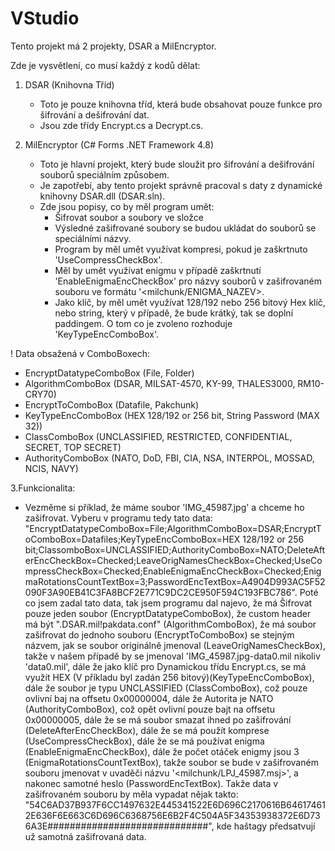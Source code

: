 # VStudio

Tento projekt má 2 projekty, DSAR a MilEncryptor.

Zde je vysvětlení, co musí každý z kodů dělat:


1. DSAR (Knihovna Tříd)
   - Toto je pouze knihovna tříd, která bude obsahovat pouze funkce pro šifrování a dešifrování dat.
   - Jsou zde třídy Encrypt.cs a Decrypt.cs. 



3. MilEncryptor (C# Forms .NET Framework 4.8)
   - Toto je hlavní projekt, který bude sloužit pro šifrování a dešifrování souborů speciálním způsobem.
   - Je zapotřebí, aby tento projekt správně pracoval s daty z dynamické knihovny DSAR.dll (DSAR.sln).
   - Zde jsou popisy, co by měl program umět:
     * Šifrovat soubor a soubory ve složce
     * Výsledné zašifrované soubory se budou ukládat do souborů se speciálními názvy.
     * Program by měl umět využívat kompresi, pokud je zaškrtnuto 'UseCompressCheckBox'.
     * Měl by umět využívat enigmu v případě zaškrtnutí 'EnableEnigmaEncCheckBox' pro názvy souborů v zašifrovaném souboru ve formátu '<milchunk/ENIGMA_NAZEV>.
     * Jako klíč, by měl umět využívat 128/192 nebo 256 bitový Hex klíč, nebo string, který v případě, že bude krátký, tak se doplní paddingem. O tom co je zvoleno rozhoduje 'KeyTypeEncComboBox'.

! Data obsažená v ComboBoxech:
  - EncryptDatatypeComboBox (File, Folder)
  - AlgorithmComboBox (DSAR, MILSAT-4570, KY-99, THALES3000, RM10-CRY70)
  - EncryptToComboBox (Datafile, Pakchunk)
  - KeyTypeEncComboBox (HEX 128/192 or 256 bit, String Password (MAX 32))
  - ClassComboBox (UNCLASSIFIED, RESTRICTED, CONFIDENTIAL, SECRET, TOP SECRET)
  - AuthorityComboBox (NATO, DoD, FBI, CIA, NSA, INTERPOL, MOSSAD, NCIS, NAVY)

3.Funkcionalita:
  - Vezměme si příklad, že máme soubor 'IMG_45987.jpg' a chceme ho zašifrovat. Vyberu v programu tedy tato data: "EncryptDatatypeComboBox=File;AlgorithmComboBox=DSAR;EncryptToComboBox=Datafiles;KeyTypeEncComboBox=HEX 128/192 or 256 bit;ClassomboBox=UNCLASSIFIED;AuthorityComboBox=NATO;DeleteAfterEncCheckBox=Checked;LeaveOrigNamesCheckBox=Checked;UseCompressCheckBox=Checked;EnableEnigmaEncCheckBox=Checked;EnigmaRotationsCountTextBox=3;PasswordEncTextBox=A4904D993AC5F52090F3A90EB41C3FA8BCF2E771C9DC2CE950F594C193FBC786". Poté co jsem zadal tato data, tak jsem programu dal najevo, že má Šifrovat pouze jeden soubor (EncryptDatatypeComboBox), že custom header má být ".DSAR.mil!pakdata.conf" (AlgorithmComboBox), že má soubor zašifrovat do jednoho souboru (EncryptToComboBox) se stejným názvem, jak se soubor originálně jmenoval (LeaveOrigNamesCheckBox), takže v našem případě by se jmenoval 'IMG_45987.jpg-data0.mil nikoliv 'data0.mil', dále že jako klíč pro Dynamickou třídu Encrypt.cs, se má využít HEX (V příkladu byl zadán 256 bitový)(KeyTypeEncComboBox), dále že soubor je typu UNCLASSIFIED (ClassComboBox), což pouze ovlivní baj na offsetu 0x00000004, dále že Autorita je NATO (AuthorityComboBox), což opět ovlivní pouze bajt na offsetu 0x00000005, dále že se má soubor smazat ihned po zašifrování (DeleteAfterEncCheckBox), dále že se má použít komprese (UseCompressCheckBox), dále že se má používat enigma (EnableEnigmaEncCheckBox), dále že počet otáček enigmy jsou 3 (EnigmaRotationsCountTextBox), takže soubor se bude v zašifrovaném souboru jmenovat v uvaděči názvu '<milchunk/LPJ_45987.msj>', a nakonec samotné heslo (PasswordEncTextBox). Takže data v zašifrovaném souboru by měla vypadat nějak takto: "54C6AD37B937F6CC1497632E445341522E6D696C2170616B646174612E636F6E663C6D696C6368756E6B2F4C504A5F34353938372E6D736A3E#############################", kde haštagy předsatvují už samotná zašifrovaná data.
